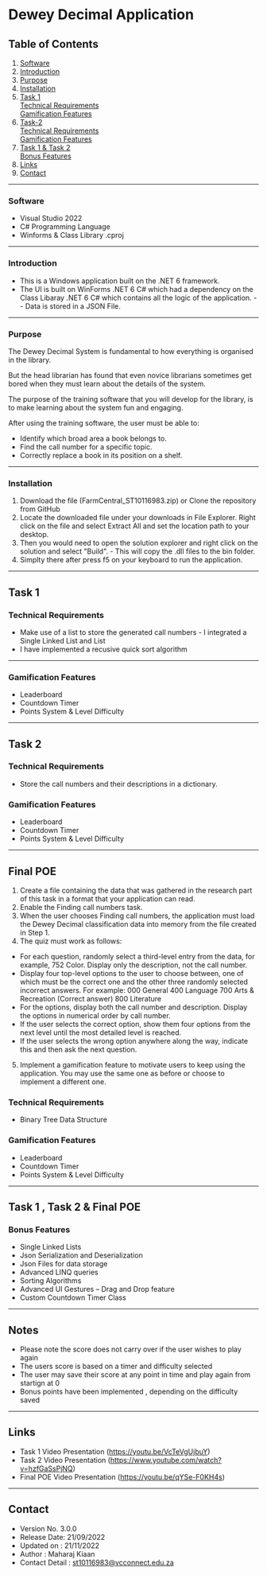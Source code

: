 # Dewey Decimal Application 

## Table of Contents
1. [Software](#Software)
2. [Introduction](#Introduction)
3. [Purpose](#Purpose)
4. [Installation](#Installation)
5. [Task 1](#Task-1)  
[Technical Requirements](#Technical-Requirements)  
[Gamification Features](#Gamification-Features)
6. [Task-2](#Task-2)  
[Technical Requirements](#Technical-Requirements-1)  
[Gamification Features](#Gamification-Features-1)  
7. [Task 1 & Task 2](#Task-1-&-Task-2)  
[Bonus Features](#Bonus-Features)  
8. [Links](#Links)
9. [Contact](#Contact)
--- 

### Software
-  Visual Studio 2022
-  C# Programming Language
-  Winforms & Class Library .cproj
---

### Introduction
-  This is a Windows application built on the .NET 6 framework. 
-  The UI is built on WinForms .NET 6 C# which had a dependency on the Class Libaray .NET 6 C# which contains all the logic of the application.
-- Data is stored in a JSON File.
---

### Purpose
The Dewey Decimal System is fundamental to how everything is organised in the library.

But the head librarian has found that even novice librarians sometimes get bored when they must learn about the details of the system. 

The purpose of the training software that you will develop for the library, is to make learning about the system fun and engaging.

After using the training software, the user must be able to:

-  Identify which broad area a book belongs to.
-  Find the call number for a specific topic.
-  Correctly replace a book in its position on a shelf.
---

### Installation
1.  Download the file (FarmCentral_ST10116983.zip) or Clone the repository from GitHub  
2.  Locate the downloaded file under your downloads in File Explorer. Right click on the file and select Extract All and set the location path to your desktop.  
3.  Then you would need to open the solution explorer and right click on the solution and select "Build". - This will copy the .dll files to the bin folder.  
4.  Simplty there after press f5 on your keyboard to run the application.  
---

## Task 1

### Technical Requirements
-  Make use of a list to store the generated call numbers - I integrated a Single Linked List and List
-  I have implemented a recusive quick sort algorithm 
---

### Gamification Features
-  Leaderboard
-  Countdown Timer
-  Points System & Level Difficulty
---

## Task 2

### Technical Requirements
-  Store the call numbers and their descriptions in a dictionary.

### Gamification Features
-  Leaderboard
-  Countdown Timer
-  Points System & Level Difficulty
---
## Final POE
1.  Create a file containing the data that was gathered in the research part of this task in a format that your application can read.  
2.  Enable the Finding call numbers task.  
3.  When the user chooses Finding call numbers, the application must load the Dewey Decimal classification data into memory from the file created in Step 1.  
4.  The quiz must work as follows:
-  For each question, randomly select a third-level entry from the data, for example, 752 Color. Display only the description, not the call number.  
-  Display four top-level options to the user to choose between, one of which must be the correct one and the other three randomly selected incorrect answers. For example: 000 General 400 Language 700 Arts & Recreation (Correct answer) 800 Literature  
- For the options, display both the call number and description. Display the options in numerical order by call number.  
- If the user selects the correct option, show them four options from the next level until the most detailed level is reached.  
- If the user selects the wrong option anywhere along the way, indicate this and then ask the next question.  
5. Implement a gamification feature to motivate users to keep using the application. You may use the same one as before or choose to implement a different one.  

### Technical Requirements
-  Binary Tree Data Structure

### Gamification Features
-  Leaderboard
-  Countdown Timer
-  Points System & Level Difficulty
---

## Task 1 , Task 2 & Final POE

### Bonus Features
-  Single Linked Lists
-  Json Serialization and Deserialization
-  Json Files for data storage
-  Advanced LINQ queries
-  Sorting Algorithms
-  Advanced UI Gestures – Drag and Drop feature
-  Custom Countdown Timer Class
---
## Notes
-  Please note the score does not carry over if the user wishes to play again  
-  The users score is based on a timer and difficulty selected  
-  The user may save their score at any point in time and play again from startign at 0  
-  Bonus points have been implemented , depending on the difficulty saved  
---
## Links
-  Task 1 Video Presentation (https://youtu.be/VcTeVgUjbuY)   
-  Task 2 Video Presentation (https://www.youtube.com/watch?v=hzfGaSsPjNQ)
-  Final POE Video Presentation (https://youtu.be/qYSe-F0KH4s)
---

## Contact
-  Version No. 3.0.0
-  Release Date: 21/09/2022
-  Updated on : 21/11/2022
-  Author : Maharaj Kiaan
-  Contact Detail : st10116983@vcconnect.edu.za

